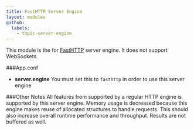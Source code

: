 ```yaml
---
title: FastHTTP Server Engine
layout: modules
github:
  labels:
    - topic-server-engine
---
```

This module is the for [FastHTTP](https://github.com/valyala/fasthttp) server engine.
It does not support WebSockets.

###App.conf
- **server.engine** You must set this to `fasthttp` in order to use this server engine

###Other Notes
All features from supported by a regular HTTP engine is supported by this server engine.
Memory usage is decreased because this engine makes reuse of allocated structures to
handle requests. This should also increase overall runtime performance and throughput.
Results are not buffered as well.
